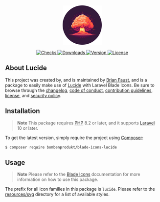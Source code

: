 <p align="center">
    <a href="https://bombenprodukt.com" target="_blank">
        <img src="https://raw.githubusercontent.com/BombenProdukt/assets/main/logo-text.svg" width="128" alt="BombenProdukt Logo" />
    </a>
</p>

<p align="center">
    <a href="https://github.com/faustbrian/blade-icons-lucide/actions">
        <img src="https://badge.sh/github/check-runs/BombenProdukt/blade-icons-lucide" alt="Checks" />
    </a>
    <a href="https://packagist.org/packages/bombenprodukt/blade-icons-lucide">
        <img src="https://badge.sh/packagist/downloads/BombenProdukt/blade-icons-lucide" alt="Downloads" />
    </a>
    <a href="https://packagist.org/packages/bombenprodukt/blade-icons-lucide">
        <img src="https://badge.sh/packagist/version/BombenProdukt/blade-icons-lucide" alt="Version" />
    </a>
    <a href="https://packagist.org/packages/bombenprodukt/blade-icons-lucide">
        <img src="https://badge.sh/packagist/license/BombenProdukt/blade-icons-lucide" alt="License" />
    </a>
</p>

## About Lucide

This project was created by, and is maintained by [Brian Faust](https://github.com/faustbrian), and is a package to easily make use of [Lucide](https://lucide.dev/) with Laravel Blade Icons. Be sure to browse through the [changelog](CHANGELOG.md), [code of conduct](.github/CODE_OF_CONDUCT.md), [contribution guidelines](.github/CONTRIBUTING.md), [license](LICENSE), and [security policy](.github/SECURITY.md).

## Installation

> **Note**
> This package requires [PHP](https://www.php.net/) 8.2 or later, and it supports [Laravel](https://laravel.com/) 10 or later.

To get the latest version, simply require the project using [Composer](https://getcomposer.org/):

```bash
$ composer require bombenprodukt/blade-icons-lucide
```

## Usage

> **Note**
> Please refer to the [Blade Icons](https://github.com/faustbrian/blade-icons) documentation for more information on how to use this package.

The prefix for all icon families in this package is `lucide`. Please refer to the [resources/svg](/resources/svg) directory for a list of available styles.
